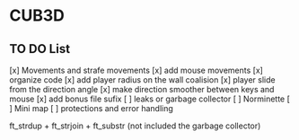 # CUB3D

## TO DO List 

[x] Movements and strafe movements
[x] add mouse movements
[x] organize code
[x] add player radius on the wall coalision 
[x] player slide from the direction angle
[x] make direction smoother between keys and mouse
[x] add bonus file sufix
[ ] leaks or garbage collector
[ ] Norminette
[ ] Mini map
[ ] protections and error handling

ft_strdup + ft_strjoin + ft_substr (not included the garbage collector)